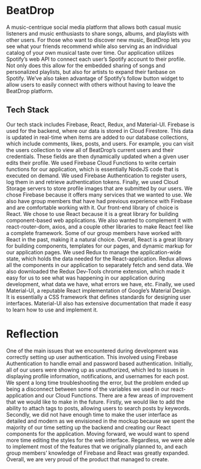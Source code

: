 # BeatDrop

A music-centrique social media platform that allows both casual music listeners and music enthusiasts to share songs, albums, and playlists with other users. For those who want to discover new music, BeatDrop lets you see what your friends recommend while also serving as an individual catalog of your own musical taste over time. Our application utilizes Spotify’s web API to connect each user’s Spotify account to their profile. Not only does this allow for the embedded sharing of songs and personalized playlists, but also for artists to expand their fanbase on Spotify. We’ve also taken advantage of Spotify’s follow button widget to allow users to easily connect with others without having to leave the BeatDrop platform.

## Tech Stack
Our tech stack includes Firebase, React, Redux, and Material-UI.
Firebase is used for the backend, where our data is stored in Cloud Firestore. This data is updated in real-time when items are added to our database collections, which include comments, likes, posts, and users. For example, you can visit the users collection to view all of BeatDrop’s current users and their credentials. These fields are then dynamically updated when a given user edits their profile. We used Firebase Cloud Functions to write certain functions for our application, which is essentially NodeJS code that is executed on demand. We used Firebase Authentication to register users, log them in and retrieve authentication tokens. Finally, we used Cloud Storage servers to store profile images that are submitted by our users. We chose Firebase because it offers many services that we wanted to use. We also have group members that have had previous experience with Firebase and are comfortable working with it. 
Our front-end library of choice is React. We chose to use React because it is a great library for building component-based web applications. We also wanted to complement it with react-router-dom, axios, and a couple other libraries to make React feel like a complete framework. Some of our group members have worked with React in the past, making it a natural choice. Overall, React is a great library for building components, templates for our pages, and dynamic markup for our application pages.
We used Redux to manage the application-wide state, which holds the data needed for the React-application. Redux allows all the components in our application to separately fetch and send data. We also downloaded the Redux Dev-Tools chrome extension, which made it easy for us to see what was happening in our application during development, what data we have, what errors we have, etc.
Finally, we used Material-UI, a reputable React implementation of Google’s Material Design. It is essentially a CSS framework that defines standards for designing user interfaces. Material-UI also has extensive documentation that made it easy to learn how to use and implement it.

# Reflection
One of the main issues that we encountered during development was correctly setting up user authentication. This involved using Firebase Authentication to handle email and password based authentication. Initially, all of our users were showing up as unauthorized, which led to issues in displaying profile information, notifications, and usernames for each post. We spent a long time troubleshooting the error, but the problem ended up being a disconnect between some of the variables we used in our react-application and our Cloud Functions.
There are a few areas of improvement that we would like to make in the future. Firstly, we would like to add the ability to attach tags to posts, allowing users to search posts by keywords. Secondly, we did not have enough time to make the user interface as detailed and modern as we envisioned in the mockup because we spent the majority of our time setting up the backend and creating our React components for the application. Moving forward, we would want to spend more time editing the styles for the web interface.
Regardless, we were able to implement most of the features that we originally planned to, and each group members’ knowledge of Firebase and React was greatly expanded. Overall, we are very proud of the product that managed to create.
